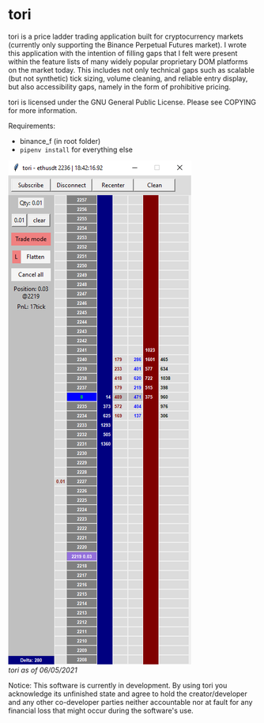 # tori

tori is a price ladder trading application built for cryptocurrency markets (currently only supporting the Binance Perpetual Futures market).
I wrote this application with the intention of filling gaps that I felt were present
within the feature lists of many widely popular proprietary DOM platforms on the
market today. This includes not only technical gaps such as scalable
(but not synthetic) tick sizing, volume cleaning, and reliable entry display, but
also accessibility gaps, namely in the form of prohibitive pricing.

tori is licensed under the GNU General Public License. Please see COPYING for more information.

Requirements:
  * binance_f (in root folder)
  * `pipenv install` for everything else

![tori as of 06/05/2021](https://raw.githubusercontent.com/AidenH/tori/main/img/7-5-21-tori.png)  
*tori as of 06/05/2021*

Notice: This software is currently in development. By using tori you acknowledge
its unfinished state and agree to hold the creator/developer and any other co-developer
parties neither accountable nor at fault for any financial loss that might occur
during the software's use.
